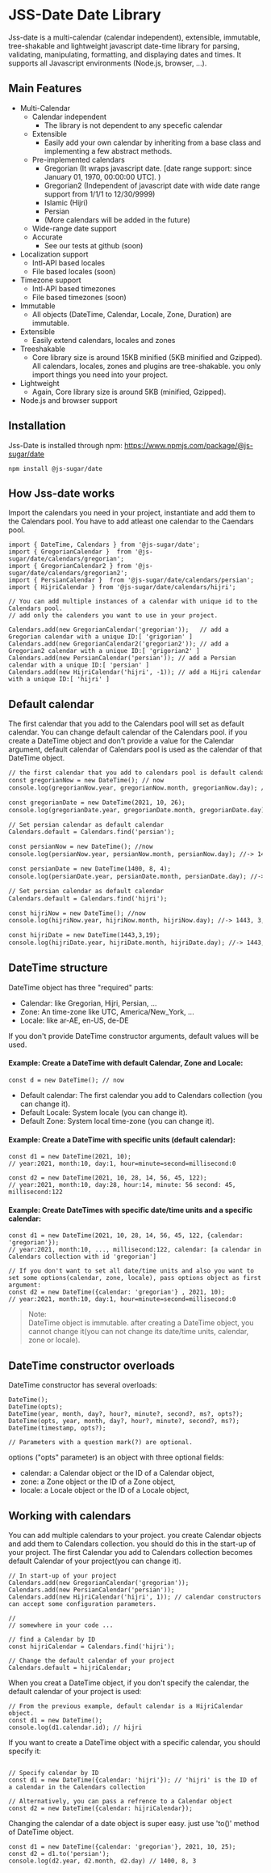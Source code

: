 # JSS-Date Date Library

Jss-date is a multi-calendar (calendar independent), extensible, immutable, tree-shakable and lightweight javascript date-time library for parsing, validating, manipulating, formatting, and displaying dates and times. It supports all Javascript environments (Node.js, browser, ...).

## Main Features

- Multi-Calendar
  - Calendar independent
    - The library is not dependent to any specefic calendar
  - Extensible
    - Easily add your own calendar by inheriting from a base class and implementing a few abstract methods.
  - Pre-implemented calendars
    - Gregorian (It wraps javascript date. [date range support: since January 01, 1970, 00:00:00 UTC]. )
    - Gregorian2 (Independent of javascript date with wide date range support from 1/1/1 to 12/30/9999)
    - Islamic (Hijri)
    - Persian
    - (More calendars will be added in the future)
  - Wide-range date support
  - Accurate
    - See our tests at github (soon)
- Localization support
  - Intl-API based locales
  - File based locales (soon)
- Timezone support
  - Intl-API based timezones
  - File based timezones (soon)
- Immutable
  - All objects (DateTime, Calendar, Locale, Zone, Duration) are immutable.
- Extensible
  - Easily extend calendars, locales and zones
- Treeshakable
  - Core library size is around 15KB minified (5KB minified and Gzipped). All calendars, locales, zones and plugins are tree-shakable. you only import things you need into your project.
- Lightweight
  - Again, Core library size is around 5KB (minified, Gzipped).
- Node.js and browser support


## Installation
Jss-Date is installed through npm: https://www.npmjs.com/package/@js-sugar/date
```node
npm install @js-sugar/date
```

## How Jss-date works
Import the calendars you need in your project, instantiate and add them to the Calendars pool. You have to add atleast one calendar to the Caendars pool.

```
import { DateTime, Calendars } from '@js-sugar/date';
import { GregorianCalendar }  from '@js-sugar/date/calendars/gregorian';
import { GregorianCalendar2 } from '@js-sugar/date/calendars/gregorian2';
import { PersianCalendar }  from '@js-sugar/date/calendars/persian';
import { HijriCalendar } from '@js-sugar/date/calendars/hijri';

// You can add multiple instances of a calendar with unique id to the Calendars pool.
// add only the calenders you want to use in your project.

Calendars.add(new GregorianCalendar('gregorian'));   // add a Gregorian calendar with a unique ID:[ 'grigorian' ]
Calendars.add(new GregorianCalendar2('gregorian2')); // add a Gregorian2 calendar with a unique ID:[ 'grigorian2' ]
Calendars.add(new PersianCalendar('persian')); // add a Persian calendar with a unique ID:[ 'persian' ]
Calendars.add(new HijriCalendar('hijri', -1)); // add a Hijri calendar with a unique ID:[ 'hijri' ]
```
## Default calendar
The first calendar that you add to the Calendars pool will set as default calendar. You can change default calendar of the Calendars pool. if you create a DateTime object and don't provide a value for the Calendar argument, default calendar of Calendars pool is used as the calendar of that DateTime object.

```Default calendar code examples:
// the first calendar that you add to calendars pool is default calendar
const gregorianNow = new DateTime(); // now
console.log(gregorianNow.year, gregorianNow.month, gregorianNow.day); //-> 2021, 11, 2

const gregorianDate = new DateTime(2021, 10, 26); 
console.log(gregorianDate.year, gregorianDate.month, gregorianDate.day); //-> 2021, 10, 26

// Set persian calendar as default calendar
Calendars.default = Calendars.find('persian');

const persianNow = new DateTime(); //now
console.log(persianNow.year, persianNow.month, persianNow.day); //-> 1400, 8, 11

const persianDate = new DateTime(1400, 8, 4); 
console.log(persianDate.year, persianDate.month, persianDate.day); //-> 1400, 8, 4

// Set persian calendar as default calendar
Calendars.default = Calendars.find('hijri');

const hijriNow = new DateTime(); //now
console.log(hijriNow.year, hijriNow.month, hijriNow.day); //-> 1443, 3, 26

const hijriDate = new DateTime(1443,3,19); 
console.log(hijriDate.year, hijriDate.month, hijriDate.day); //-> 1443, 3, 19
```


## DateTime structure
DateTime object has three "required" parts:

- Calendar: like Gregorian, Hijri, Persian, ...
- Zone: An time-zone like UTC, America/New_York, ...
- Locale: like ar-AE, en-US, de-DE

If you don't provide DateTime constructor arguments, default values will be used. 


#### Example: Create a DateTime with default Calendar, Zone and Locale:
```
const d = new DateTime(); // now
```

- Default calendar: The first calendar you add to Calendars collection (you can change it).
- Default Locale: System locale (you can change it).
- Default Zone: System local time-zone (you can change it).


#### Example: Create a DateTime with specific units (default calendar):
```
const d1 = new DateTime(2021, 10); 
// year:2021, month:10, day:1, hour=minute=second=millisecond:0

const d2 = new DateTime(2021, 10, 28, 14, 56, 45, 122); 
// year:2021, month:10, day:28, hour:14, minute: 56 second: 45, millisecond:122
```

#### Example: Create DateTimes with specific date/time units and a specific calendar:  
```
const d1 = new DateTime(2021, 10, 28, 14, 56, 45, 122, {calendar: 'gregorian'}); 
// year:2021, month:10, ..., millisecond:122, calendar: [a calendar in Calendars collection with id 'gregorian']

// If you don't want to set all date/time units and also you want to set some options(calendar, zone, locale), pass options object as first argument:
const d2 = new DateTime({calendar: 'gregorian'} , 2021, 10);
// year:2021, month:10, day:1, hour=minute=second=millisecond:0
```


> Note:  
DateTime object is immutable. after creating a DateTime object, you cannot change it(you can not change its date/time units, calendar, zone or locale).

## DateTime constructor overloads
DateTime constructor has several overloads:

```
DateTime();
DateTime(opts);
DateTime(year, month, day?, hour?, minute?, second?, ms?, opts?);
DateTime(opts, year, month, day?, hour?, minute?, second?, ms?);
DateTime(timestamp, opts?);

// Parameters with a question mark(?) are optional.
```

options ("opts" parameter) is an object with three optional fields:
- calendar: a Calendar object or the ID of a Calendar object,  
- zone: a Zone object or the ID of a Zone object,  
- locale: a Locale object or the ID of a Locale object,  

## Working with calendars
You can add multiple calendars to your project. you create Calendar objects and add them to Calendars collection. you should do this in the start-up of your project. The first Calendar you add to Calendars collection becomes default Calendar of your project(you can change it).

```
// In start-up of your project
Calendars.add(new GregorianCalendar('gregorian')); 
Calendars.add(new PersianCalendar('persian'));
Calendars.add(new HijriCalendar('hijri', 1)); // calendar constructors can accept some configuration parameters.

// 
// somewhere in your code ...

// find a Calendar by ID
const hijriCalendar = Calendars.find('hijri'); 

// Change the default calendar of your project
Calendars.default = hijriCalendar;
```

When you creat a DateTime object, if you don't specify the calendar, the default calendar of your project is used:

```
// From the previous example, default calendar is a HijriCalendar object.
const d1 = new DateTime();
console.log(d1.calendar.id); // hijri
```

If you want to create a DateTime object with a specific calendar, you should specify it:
```

// Specify calendar by ID
const d1 = new DateTime({calendar: 'hijri'}); // 'hijri' is the ID of a calendar in the Calendars collection

// Alternatively, you can pass a refrence to a Calendar object
const d2 = new DateTime({calendar: hijriCalendar}); 
```

Changing the calendar of a date object is super easy. just use 'to()' method of DateTime object.

```
const d1 = new DateTime({calendar: 'gregorian'}, 2021, 10, 25);
const d2 = d1.to('persian');
console.log(d2.year, d2.month, d2.day) // 1400, 8, 3
```
